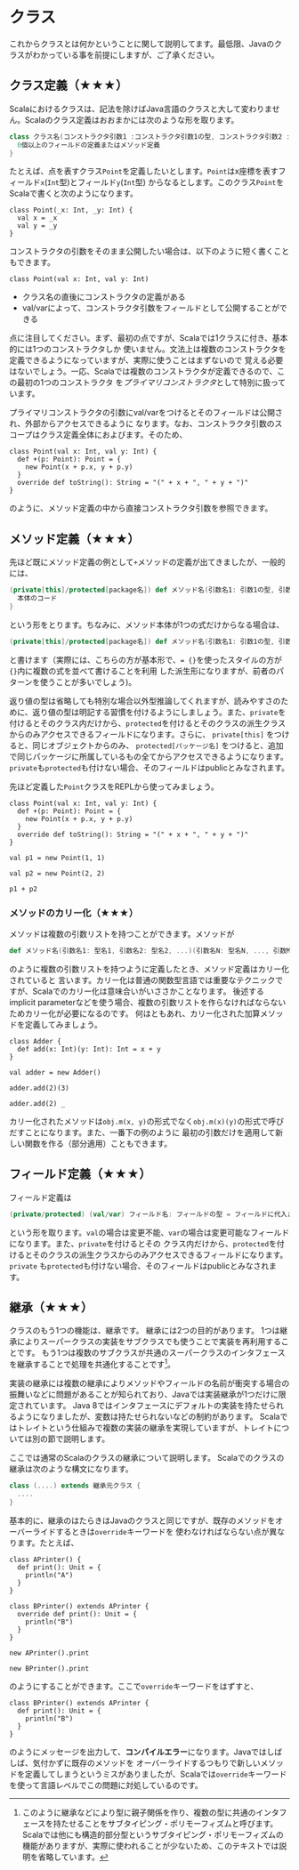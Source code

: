 # クラス

これからクラスとは何かということに関して説明してます。最低限、Javaのクラスがわかっている事を前提にしますが、ご了承ください。

## クラス定義（★★★）

Scalaにおけるクラスは、記法を除けばJava言語のクラスと大して変わりません。Scalaのクラス定義はおおまかには次のような形を取ります。

```scala
class クラス名(コンストラクタ引数1 :コンストラクタ引数1の型, コンストラクタ引数2 :コンストラクタ引数2の型, ...) {
  0個以上のフィールドの定義またはメソッド定義
}
```

たとえば、点を表すクラス`Point`を定義したいとします。`Point`はx座標を表すフィールド`x`(`Int`型)とフィールド`y`(`Int`型)
からなるとします。このクラス`Point`をScalaで書くと次のようになります。

```tut:silent
class Point(_x: Int, _y: Int) {
  val x = _x
  val y = _y
}
```

コンストラクタの引数をそのまま公開したい場合は、以下のように短く書くこともできます。

```tut:silent
class Point(val x: Int, val y: Int)
```

* クラス名の直後にコンストラクタの定義がある
* val/varによって、コンストラクタ引数をフィールドとして公開することができる

点に注目してください。まず、最初の点ですが、Scalaでは1クラスに付き、基本的には1つのコンストラクタしか
使いません。文法上は複数のコンストラクタを定義できるようになっていますが、実際に使うことはまずないので
覚える必要はないでしょう。一応、Scalaでは複数のコンストラクタが定義できるので、この最初の1つのコンストラクタ
を*プライマリコンストラクタ*として特別に扱っています。

プライマリコンストラクタの引数にval/varをつけるとそのフィールドは公開され、外部からアクセスできるように
なります。なお、コンストラクタ引数のスコープはクラス定義全体におよびます。そのため、

```tut:silent
class Point(val x: Int, val y: Int) {
  def +(p: Point): Point = {
    new Point(x + p.x, y + p.y)
  }
  override def toString(): String = "(" + x + ", " + y + ")"
}
```

のように、メソッド定義の中から直接コンストラクタ引数を参照できます。

## メソッド定義（★★★）

先ほど既にメソッド定義の例として`+`メソッドの定義が出てきましたが、一般的には、

```scala
(private[this]/protected[package名]) def メソッド名(引数名1: 引数1の型, 引数名2: 引数2の型, ...): 返り値の型 = {
  本体のコード
}
```

という形をとります。ちなみに、メソッド本体が1つの式だけからなる場合は、

```scala
(private[this]/protected[package名]) def メソッド名(引数名1: 引数1の型, 引数名2: 引数2の型, ...): 返り値の型 = 本体のコード
```

と書けます（実際には、こちらの方が基本形で、`= {}`を使ったスタイルの方が`{}`内に複数の式を並べて書けることを利用
した派生形になりますが、前者のパターンを使うことが多いでしょう)。

返り値の型は省略しても特別な場合以外型推論してくれますが、読みやすさのために、返り値の型は明記する習慣を付けるようにしましょう。また、`private`を付けるとそのクラス内だけから、`protected`を付けるとそのクラスの派生クラスからのみアクセスできるフィールドになります。さらに、 `private[this]` をつけると、同じオブジェクトからのみ、 `protected[パッケージ名]` をつけると、追加で同じパッケージに所属しているもの全てからアクセスできるようになります。`private`も`protected`も付けない場合、そのフィールドはpublicとみなされます。

先ほど定義した`Point`クラスをREPLから使ってみましょう。

```tut
class Point(val x: Int, val y: Int) {
  def +(p: Point): Point = {
    new Point(x + p.x, y + p.y)
  }
  override def toString(): String = "(" + x + ", " + y + ")"
}

val p1 = new Point(1, 1)

val p2 = new Point(2, 2)

p1 + p2
```

### メソッドのカリー化（★★★）

メソッドは複数の引数リストを持つことができます。メソッドが

```scala
def メソッド名(引数名1: 型名1, 引数名2: 型名2, ...)(引数名N: 型名N, ..., 引数M: N): 返り値型 = 本体
```

のように複数の引数リストを持つように定義したとき、メソッド定義はカリー化されていると
言います。カリー化は普通の関数型言語では重要なテクニックですが、Scalaでのカリー化は意味合いがいささかことなります。
後述するimplicit parameterなどを使う場合、複数の引数リストを作らなければならないためカリー化が必要になるのです。
何はともあれ、カリー化された加算メソッドを定義してみましょう。

```tut
class Adder {
  def add(x: Int)(y: Int): Int = x + y
}

val adder = new Adder()

adder.add(2)(3)

adder.add(2) _
```

カリー化されたメソッドは`obj.m(x, y)`の形式でなく`obj.m(x)(y)`の形式で呼びだすことになります。また、一番下の例のように
最初の引数だけを適用して新しい関数を作る（部分適用）こともできます。

## フィールド定義（★★★）

フィールド定義は

```scala
(private/protected) (val/var) フィールド名: フィールドの型 = フィールドに代入される値の式
```

という形を取ります。`val`の場合は変更不能、`var`の場合は変更可能なフィールドになります。また、`private`を付けるとその
クラス内だけから、`protected`を付けるとそのクラスの派生クラスからのみアクセスできるフィールドになります。`private`
も`protected`も付けない場合、そのフィールドはpublicとみなされます。

## 継承（★★★）

クラスのもう1つの機能は、継承です。
継承には2つの目的があります。
1つは継承によりスーパークラスの実装をサブクラスでも使うことで実装を再利用することです。
もう1つは複数のサブクラスが共通のスーパークラスのインタフェースを継承することで処理を共通化することです[^subtyping_polymorphism]。

実装の継承には複数の継承によりメソッドやフィールドの名前が衝突する場合の振舞いなどに問題があることが知られており、Javaでは実装継承が1つだけに限定されています。
Java 8ではインタフェースにデフォルトの実装を持たせられるようになりましたが、変数は持たせられないなどの制約があります。
Scalaではトレイトという仕組みで複数の実装の継承を実現していますが、トレイトについては別の節で説明します。

ここでは通常のScalaのクラスの継承について説明します。
Scalaでのクラスの継承は次のような構文になります。

```scala
class (....) extends 継承元クラス {
  ....
}
```

基本的に、継承のはたらきはJavaのクラスと同じですが、既存のメソッドをオーバーライドするときは`override`キーワードを
使わなければならない点が異なります。たとえば、

```tut
class APrinter() {
  def print(): Unit = {
    println("A")
  }
}

class BPrinter() extends APrinter {
  override def print(): Unit = {
    println("B")
  }
}

new APrinter().print

new BPrinter().print
```

のようにすることができます。ここで`override`キーワードをはずすと、

```tut:fail
class BPrinter() extends APrinter {
  def print(): Unit = {
    println("B")
  }
}
```

のようにメッセージを出力して、**コンパイルエラー**になります。Javaではしばしば、気付かずに既存のメソッドを
オーバーライドするつもりで新しいメソッドを定義してしまうというミスがありましたが、Scalaでは`override`キーワードを使って言語レベルでこの問題に対処しているのです。

[^subtyping_polymorphism]: このように継承などにより型に親子関係を作り、複数の型に共通のインタフェースを持たせることをサブタイピング・ポリモーフィズムと呼びます。Scalaでは他にも構造的部分型というサブタイピング・ポリモーフィズムの機能がありますが、実際に使われることが少ないため、このテキストでは説明を省略しています。
